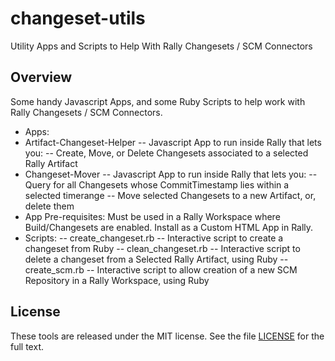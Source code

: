 changeset-utils
===============

Utility Apps and Scripts to Help With Rally Changesets / SCM Connectors

## Overview
Some handy Javascript Apps, and some Ruby Scripts to help work with Rally Changesets / SCM Connectors.

- Apps:
- Artifact-Changeset-Helper
-- Javascript App to run inside Rally that lets you:
-- Create, Move, or Delete Changesets associated to a selected Rally Artifact
- Changeset-Mover
-- Javascript App to run inside Rally that lets you:
-- Query for all Changesets whose CommitTimestamp lies within a selected timerange
-- Move selected Changesets to a new Artifact, or, delete them
- App Pre-requisites: Must be used in a Rally Workspace where Build/Changesets are enabled. Install as a Custom HTML App in Rally.
- Scripts:
-- create_changeset.rb
-- Interactive script to create a changeset from Ruby
-- clean_changeset.rb
-- Interactive script to delete a changeset from a Selected Rally Artifact, using Ruby
-- create_scm.rb
-- Interactive script to allow creation of a new SCM Repository in a Rally Workspace, using Ruby

## License

These tools are released under the MIT license.  See the file [LICENSE](./LICENSE) for the full text.
